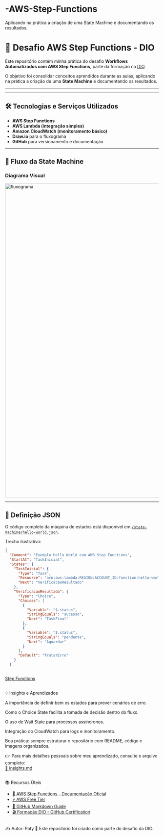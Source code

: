 # -AWS-Step-Functions
 Aplicando na prática a criação de uma State Machine e documentando os resultados.

##

# 🚀 Desafio AWS Step Functions - DIO

Este repositório contém minha prática do desafio **Workflows Automatizados com AWS Step Functions**, parte da formação na [DIO](https://www.dio.me/).

O objetivo foi consolidar conceitos aprendidos durante as aulas, aplicando na prática a criação de uma **State Machine** e documentando os resultados.

---


---

## 🛠️ Tecnologias e Serviços Utilizados

- **AWS Step Functions**
- **AWS Lambda (integração simples)**
- **Amazon CloudWatch (monitoramento básico)**
- **Draw.io** para o fluxograma
- **GitHub** para versionamento e documentação

---

## 🔄 Fluxo da State Machine

### Diagrama Visual
<img width="1536" height="1024" alt="fluxograma" src="https://github.com/user-attachments/assets/d4665f70-4f93-4986-b902-18c8c24079d2" />



---

## 📂 Definição JSON

O código completo da máquina de estados está disponível em [`/state-machine/hello-world.json`](./state-machine/hello-world.json).

Trecho ilustrativo:

```json
{
  "Comment": "Exemplo Hello World com AWS Step Functions",
  "StartAt": "TaskInicial",
  "States": {
    "TaskInicial": {
      "Type": "Task",
      "Resource": "arn:aws:lambda:REGION:ACCOUNT_ID:function:hello-world",
      "Next": "VerificacaoResultado"
    },
    "VerificacaoResultado": {
      "Type": "Choice",
      "Choices": [
        {
          "Variable": "$.status",
          "StringEquals": "sucesso",
          "Next": "TaskFinal"
        },
        {
          "Variable": "$.status",
          "StringEquals": "pendente",
          "Next": "Aguardar"
        }
      ],
      "Default": "TratarErro"
    }
  }

```
##
[Step Functions](./StepFunctions/fluxo)




##
💡 Insights e Aprendizados

A importância de definir bem os estados para prever cenários de erro.

Como o Choice State facilita a tomada de decisão dentro do fluxo.

O uso de Wait State para processos assíncronos.

Integração do CloudWatch para logs e monitoramento.

Boa prática: sempre estruturar o repositório com README, código e imagens organizados.

👉 Para mais detalhes pessoais sobre meu aprendizado, consulte o arquivo completo:  
[📘 insights.md](./docs/insights.md)

##

📚 Recursos Úteis

- [📖 AWS Step Functions - Documentação Oficial](https://docs.aws.amazon.com/step-functions/)
- [⚡ AWS Free Tier](https://aws.amazon.com/free/)
- [📓 GitHub Markdown Guide](https://guides.github.com/features/mastering-markdown/)
- [🎬 Formação DIO - GitHub Certification](https://www.dio.me/certifications/github)

##
✍️ Autor: Paty
📌 Este repositório foi criado como parte do desafio da DIO.


